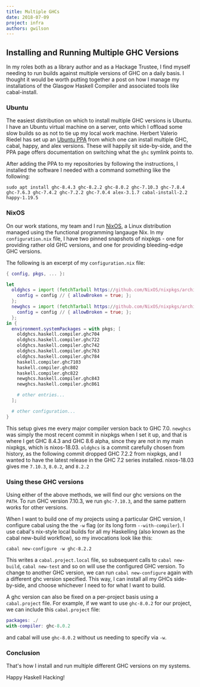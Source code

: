 ```yaml
---
title: Multiple GHCs
date: 2018-07-09
project: infra
authors: gwilson
---
```


## Installing and Running Multiple GHC Versions

In my roles both as a
library author and as a Hackage Trustee, I find myself needing to run builds
against multiple versions of GHC on a daily basis. I thought it would be worth
putting together a post on how I manage my installations of the Glasgow
Haskell Compiler and associated tools like cabal-install.

### Ubuntu

The easiest distribution on which to install multiple GHC versions is Ubuntu.
I have an Ubuntu virtual machine on a server, onto which I offload some slow
builds so as not to tie up my local work machine. Herbert Valerio Riedel has
set up an [Ubuntu PPA](https://launchpad.net/~hvr/+archive/ubuntu/ghc)
from which one can install multiple GHC, cabal, happy, and alex versions.
These will happily sit side-by-side, and the PPA page offers documentation
on switching what the `ghc` symlink points to.

After adding the PPA to my repositories by following the instructions, I
installed the software I needed with a command something like the following:

```
sudo apt install ghc-8.4.3 ghc-8.2.2 ghc-8.0.2 ghc-7.10.3 ghc-7.8.4 ghc-7.6.3 ghc-7.4.2 ghc-7.2.2 ghc-7.0.4 alex-3.1.7 cabal-install-2.2 happy-1.19.5
```

### NixOS

On our work stations, my team and I run [NixOS](https://nixos.org/), a Linux
distribution managed using the functional programming langauge Nix.
In my `configuration.nix` file, I have two pinned snapshots of nixpkgs -
one for providing rather old GHC versions, and one for providing bleeding-edge
GHC versions.

The following is an excerpt of my `configuration.nix` file:
```nix
{ config, pkgs, ... }:

let
  oldghcs = import (fetchTarball https://github.com/NixOS/nixpkgs/archive/83b35508c6491103cd16a796758e07417a28698b.tar.gz) {
    config = config // { allowBroken = true; };
  };
  newghcs = import (fetchTarball https://github.com/NixOS/nixpkgs/archive/f682ff93a2778f101d93b68c97278f902523758a.tar.gz) {
    config = config // { allowBroken = true; };
  };
in {
  environment.systemPackages = with pkgs; [
    oldghcs.haskell.compiler.ghc704
    oldghcs.haskell.compiler.ghc722
    oldghcs.haskell.compiler.ghc742
    oldghcs.haskell.compiler.ghc763
    oldghcs.haskell.compiler.ghc784
    haskell.compiler.ghc7103
    haskell.compiler.ghc802
    haskell.compiler.ghc822
    newghcs.haskell.compiler.ghc843
    newghcs.haskell.compiler.ghc861

    # other entries...
  ];

  # other configuration...
}
```

This setup gives me every major compiler version back to GHC 7.0.
`newghcs` was simply the most recent commit in nixpkgs when I set it up, and
that is where I get GHC 8.4.3 and GHC 8.6 alpha, since they are not in my main
nixpkgs, which is nixos-18.03.
`oldghcs` is a commit carefully chosen from history, as the following commit
dropped GHC 7.2.2 from nixpkgs, and I wanted to have the latest release in the
GHC 7.2 series installed.
nixos-18.03 gives me `7.10.3`, `8.0.2`, and `8.2.2`

### Using these GHC versions

Using either of the above methods, we will find our ghc versions on the `PATH`.
To run GHC version 7.10.3, we run `ghc-7.10.3`, and the same pattern works for
other versions.

When I want to build one of my projects using a particular GHC version, I
configure cabal using the the `-w` flag (or its long form `--with-compiler`).
I use cabal's nix-style local builds for all my Haskelling
(also known as the cabal new-build workflow), so my invocations look like
this:

```
cabal new-configure -w ghc-8.2.2
```

This writes a `cabal.project.local` file, so subsequent calls to `cabal new-build`,
`cabal new-test` and so on will use the configured GHC version. To change to
another GHC version, we can run `cabal new-configure` again with a different
ghc version specified.
This way, I can install all my GHCs side-by-side, and choose whichever I need
to for what I want to build.

A ghc version can also be fixed on a per-project basis using a `cabal.project`
file. For example, if we want to use `ghc-8.0.2` for our project, we can include
this `cabal.project` file:

```nix
packages: ./
with-compiler: ghc-8.0.2
```

and cabal will use `ghc-8.0.2` without us needing to specify via `-w`.

### Conclusion

That's how I install and run multiple different GHC versions on my systems.

Happy Haskell Hacking!
